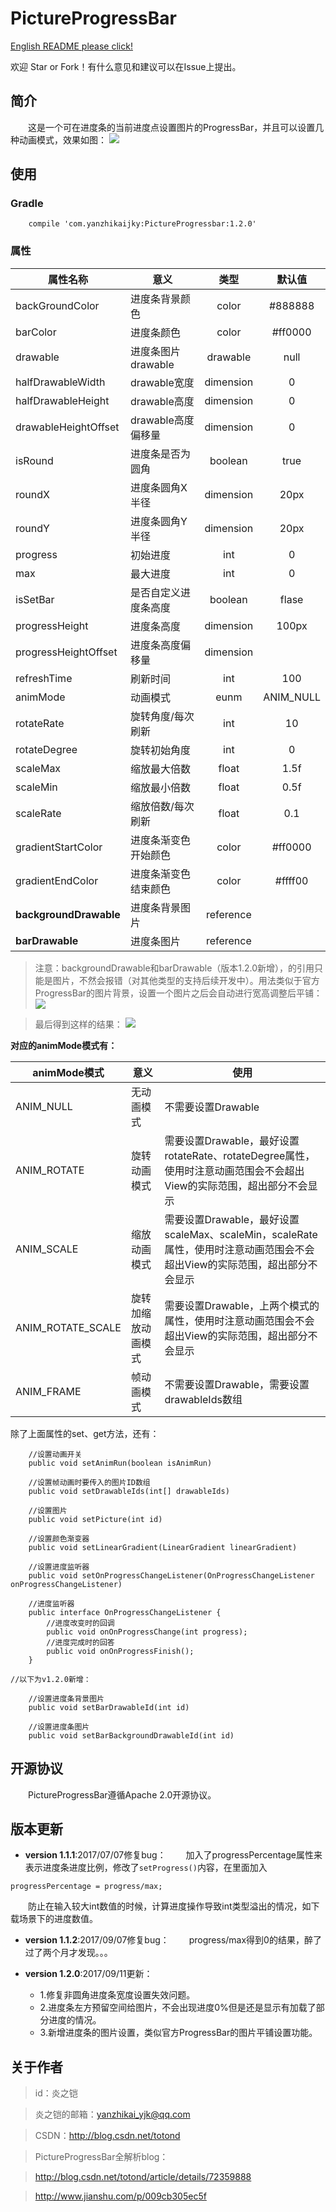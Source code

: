 # PictureProgressBar
[English README please click!](https://github.com/totond/PictureProgressBar/blob/master/README-en.md)

欢迎 Star or Fork！有什么意见和建议可以在Issue上提出。
## 简介
　　这是一个可在进度条的当前进度点设置图片的ProgressBar，并且可以设置几种动画模式，效果如图：
![](https://i.imgur.com/AjF8ayV.gif)

## 使用
### Gradle

```
    compile 'com.yanzhikaijky:PictureProgressbar:1.2.0'
```



### 属性

|**属性名称**|**意义**|**类型**|**默认值**|
|--|--|:--:|:--:|
|backGroundColor      | 进度条背景颜色     | color| #888888|
|barColor            |  进度条颜色        | color | #ff0000|
|drawable             | 进度条图片drawable| drawable| null|
|halfDrawableWidth    | drawable宽度     | dimension| 0 |
|halfDrawableHeight   | drawable高度     | dimension| 0 |
|drawableHeightOffset | drawable高度偏移量 | dimension | 0 |
|isRound              | 进度条是否为圆角   |boolean | true|
|roundX               |  进度条圆角X半径    | dimension| 20px|
|roundY               |  进度条圆角Y半径   | dimension| 20px|
|progress             |  初始进度   | int| 0 |
|max                  |  最大进度   | int| 0 |
|isSetBar            |   是否自定义进度条高度 |boolean |flase |
|progressHeight      |   进度条高度          | dimension| 100px |
|progressHeightOffset |  进度条高度偏移量     |  dimension| | 30px |
|refreshTime          |  刷新时间          | int | 100|
|animMode             |  动画模式         | eunm| ANIM_NULL|
|rotateRate           |  旋转角度/每次刷新         | int| 10 |
|rotateDegree         |  旋转初始角度      | int|  0 |
|scaleMax             |  缩放最大倍数      | float| 1.5f|
|scaleMin            |   缩放最小倍数      |  float| 0.5f|
|scaleRate            |  缩放倍数/每次刷新      | float | 0.1|
|gradientStartColor   |  进度条渐变色开始颜色 |color | #ff0000 |
|gradientEndColor     |  进度条渐变色结束颜色 |color | #ffff00|
|**backgroundDrawable**   |  进度条背景图片 |reference |  |
|**barDrawable**     |  进度条图片 |reference | |

> 注意：backgroundDrawable和barDrawable（版本1.2.0新增），的引用只能是图片，不然会报错（对其他类型的支持后续开发中）。用法类似于官方ProgressBar的图片背景，设置一个图片之后会自动进行宽高调整后平铺：
> ![](https://i.imgur.com/laHcRXm.png)

> 最后得到这样的结果：
> ![](https://i.imgur.com/GFgRZCz.gif)

**对应的animMode模式有：**

|animMode模式|意义|使用|
|--|--|--
|ANIM_NULL|无动画模式|不需要设置Drawable|
|ANIM_ROTATE|旋转动画模式|需要设置Drawable，最好设置rotateRate、rotateDegree属性，使用时注意动画范围会不会超出View的实际范围，超出部分不会显示|
|ANIM_SCALE |缩放动画模式|需要设置Drawable，最好设置scaleMax、scaleMin，scaleRate属性，使用时注意动画范围会不会超出View的实际范围，超出部分不会显示|
|ANIM_ROTATE_SCALE|旋转加缩放动画模式|需要设置Drawable，上两个模式的属性，使用时注意动画范围会不会超出View的实际范围，超出部分不会显示|
|ANIM_FRAME|帧动画模式|不需要设置Drawable，需要设置drawableIds数组|


除了上面属性的set、get方法，还有：

```
    //设置动画开关
    public void setAnimRun(boolean isAnimRun)

    //设置帧动画时要传入的图片ID数组
    public void setDrawableIds(int[] drawableIds)

    //设置图片
    public void setPicture(int id)

    //设置颜色渐变器
    public void setLinearGradient(LinearGradient linearGradient)

    //设置进度监听器
    public void setOnProgressChangeListener(OnProgressChangeListener onProgressChangeListener)

    //进度监听器
    public interface OnProgressChangeListener {
        //进度改变时的回调
        public void onOnProgressChange(int progress);
        //进度完成时的回答
        public void onOnProgressFinish();
    }

//以下为v1.2.0新增：

    //设置进度条背景图片
    public void setBarDrawableId(int id) 

    //设置进度条图片
    public void setBarBackgroundDrawableId(int id) 
```
## 开源协议
　　PictureProgressBar遵循Apache 2.0开源协议。

## 版本更新
 - **version 1.1.1**:2017/07/07修复bug：
　　加入了progressPercentage属性来表示进度条进度比例，修改了`setProgress()`内容，在里面加入

```
progressPercentage = progress/max;
```
　　防止在输入较大int数值的时候，计算进度操作导致int类型溢出的情况，如下载场景下的进度数值。
- **version 1.1.2**:2017/09/07修复bug：
　　progress/max得到0的结果，醉了过了两个月才发现。。。

- **version 1.2.0**:2017/09/11更新：
    - 1.修复非圆角进度条宽度设置失效问题。
    - 2.进度条左方预留空间给图片，不会出现进度0%但是还是显示有加载了部分进度的情况。
    - 3.新增进度条的图片设置，类似官方ProgressBar的图片平铺设置功能。

## 关于作者
 > id：炎之铠

 > 炎之铠的邮箱：yanzhikai_yjk@qq.com

 > CSDN：http://blog.csdn.net/totond

 > PictureProgressBar全解析blog：

 > http://blog.csdn.net/totond/article/details/72359888

 > http://www.jianshu.com/p/009cb305ec5f

